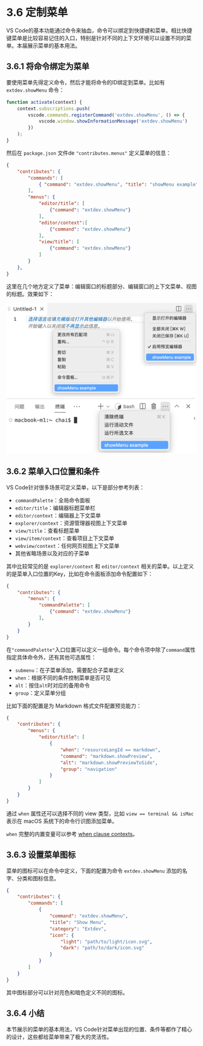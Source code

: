 # 3.6 定制菜单

VS Code的基本功能通过命令来抽血，命令可以绑定到快捷键和菜单。相比快捷键菜单是比较容易记住的入口，特别是针对不同的上下文环境可以设置不同的菜单。本届展示菜单的基本用法。

## 3.6.1 将命令绑定为菜单

要使用菜单先得定义命令，然后才能将命令的ID绑定到菜单。比如有 `extdev.showMenu` 命令：

```js
function activate(context) {
	context.subscriptions.push(
		vscode.commands.registerCommand('extdev.showMenu', () => {
			vscode.window.showInformationMessage('extdev.showMenu')
		})
	);
}
```

然后在 `package.json` 文件de `"contributes.menus"` 定义菜单的信息：

```json
{
	"contributes": {
		"commands": [
			{ "command": "extdev.showMenu", "title": "showMenu example" }
		],
		"menus": {
			"editor/title": [
				{"command": "extdev.showMenu"}
			],
			"editor/context":[
				{"command": "extdev.showMenu"}
			],
			"view/title": [
				{"command": "extdev.showMenu"}
			]
		}
	},
}
```

这里在几个地方定义了菜单：编辑窗口的标题部分、编辑窗口的上下文菜单、视图的标题。效果如下：

![](../images/ch3.6-01.png)


## 3.6.2 菜单入口位置和条件

VS Code针对很多场景可定义菜单，以下是部分参考列表：

- `commandPalette`：全局命令面板
- `editor/title`：编辑器标题菜单栏
- `editor/context`：编辑器上下文菜单
- `explorer/context`：资源管理器视图上下文菜单
- `view/title`：查看标题菜单
- `view/item/context`：查看项目上下文菜单
- `webview/context`：任何网页视图上下文菜单
- 其他省略场景以及对应的子菜单

其中比较常见的是 `explorer/context` 和 `editor/context` 相关的菜单。以上定义的是菜单入口位置的Key，比如在命令面板添加命令配置如下：

```json
{
	"contributes": {
		"menus": {
			"commandPalette": [
				{"command": "extdev.showMenu"}
			],
		}
	}
}
```

在`"commandPalette"`入口位置可以定义一组命令。每个命令项中除了`command`属性指定具体命令外，还有其他可选属性：

- `submenu`：在子菜单添加，需要配合子菜单定义
- `when`：根据不同的条件控制菜单是否可见
- `alt`：按住`alt`时对应的备用命令
- `group`：定义菜单分组

比如下面的配置是为 Markdown 格式文件配置预览能力：

```json
{
	"contributes": {
		"menus": {
			"editor/title": [
				{
					"when": "resourceLangId == markdown",
					"command": "markdown.showPreview",
					"alt": "markdown.showPreviewToSide",
					"group": "navigation"
				}
			]
		}
	}
}
```

通过 `when` 属性还可以选择不同的 view 类型，比如 `view == terminal && isMac` 表示在 macOS 系统下的命令行识图添加菜单。

`when` 完整的内置变量可以参考 [when clause contexts](https://code.visualstudio.com/api/references/when-clause-contexts)。

## 3.6.3 设置菜单图标

菜单的图标可以在命令中定义，下面的配置为命令 `extdev.showMenu` 添加的名字、分类和图标信息。

```json
{
	"contributes": {
		"commands": [
			{
				"command": "extdev.showMenu",
				"title": "Show Menu",
				"category": "Extdev",
				"icon": {
					"light": "path/to/light/icon.svg",
					"dark": "path/to/dark/icon.svg"
				}
			}
		]
	}
}
```

其中图标部分可以针对亮色和暗色定义不同的图标。

## 3.6.4 小结

本节展示的菜单的基本用法，VS Code针对菜单出现的位置、条件等都作了精心的设计，这些都给菜单带来了极大的灵活性。

